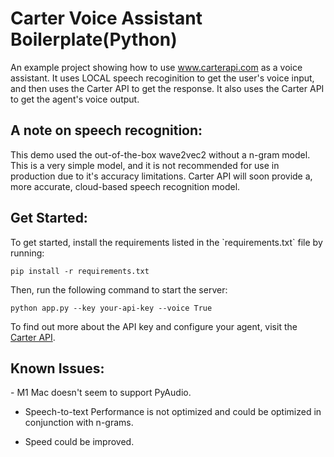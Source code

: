 # Carter Voice Assistant Boilerplate(Python)
An example project showing how to use www.carterapi.com as a voice assistant. It uses LOCAL speech recoginition to get the user's voice input, and then uses the Carter API to get the response. It also uses the Carter API to get the agent's voice output.

<h2>A note on speech recognition:</h2>
This demo used the out-of-the-box wave2vec2 without a n-gram model. This is a very simple model, and it is not recommended for use in production due to it's accuracy limitations. Carter API will soon provide a, more accurate, cloud-based speech recognition model.

<h2>Get Started:</h2>
To get started, install the requirements listed in the `requirements.txt` file by running:

```pip install -r requirements.txt```

Then, run the following command to start the server:

```python app.py --key your-api-key --voice True```

To find out more about the API key and configure your agent, visit the [Carter API](https://www.carterapi.com/).

<h2>Known Issues:</h2>
- M1 Mac doesn't seem to support PyAudio.

- Speech-to-text Performance is not optimized and could be optimized in conjunction with n-grams. 

- Speed could be improved.

